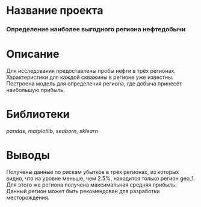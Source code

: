 # Название проекта

### Определение наиболее выгодного региона нефтедобычи

# Описание

Для исследования предоставлены пробы нефти в трёх регионах. Характеристики для каждой скважины в регионе уже известны. 
Построена модель для определения региона, где добыча принесёт наибольшую прибыль. 

# Библиотеки

_pandas_, _matplotlib_, _seaborn_, _sklearn_

# Выводы

Получены данные по рискам убытков в трёх регионах, из которых видно, что на уровне меньше, чем 2.5%, находится только регион geo_1. 
Для этого же региона получена максимальная средняя прибыль. Данный регион может быть рекомендован для разработки месторождения.